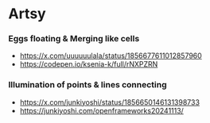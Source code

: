 # Artsy

### Eggs floating & Merging like cells
- https://x.com/uuuuuulala/status/1856677611012857960
- https://codepen.io/ksenia-k/full/rNXPZRN

### Illumination of points & lines connecting
- https://x.com/junkiyoshi/status/1856650146131398733
- https://junkiyoshi.com/openframeworks20241113/